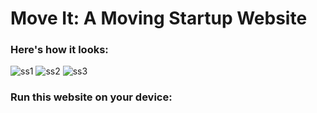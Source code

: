 # Move It: A Moving Startup Website

### Here's how it looks:
![ss1](https://github.com/user-attachments/assets/4a7f6c7f-c034-45b6-971f-2162541d4fdb)
![ss2](https://github.com/user-attachments/assets/46f5505b-3503-4a6f-ba3a-e0396cf46b34)
![ss3](https://github.com/user-attachments/assets/0657924f-7dd4-4349-85d2-4f41ed42580b)

### Run this website on your device:


